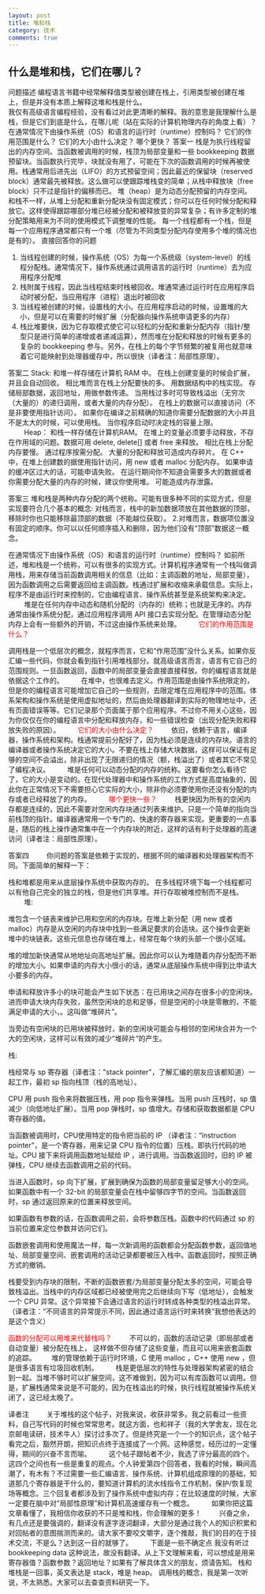 ```yaml
---
layout: post
title: 堆和栈
category: 技术
comments: true
---
```


## 什么是堆和栈，它们在哪儿？

 
问题描述
编程语言书籍中经常解释值类型被创建在栈上，引用类型被创建在堆上，但是并没有本质上解释这堆和栈是什么。<br>
我仅有高级语言编程经验，没有看过对此更清晰的解释。我的意思是我理解什么是栈，但是它们到底是什么，在哪儿呢（站在实际的计算机物理内存的角度上看）？
在通常情况下由操作系统（OS）和语言的运行时（runtime）控制吗？
它们的作用范围是什么？
它们的大小由什么决定？
哪个更快？
答案一
栈是为执行线程留出的内存空间。当函数被调用的时候，栈顶为局部变量和一些 bookkeeping 数据预留块。当函数执行完毕，块就没有用了，可能在下次的函数调用的时候再被使用。栈通常用后进先出（LIFO）的方式预留空间；因此最近的保留块（reserved block）通常最先被释放。这么做可以使跟踪堆栈变的简单；从栈中释放块（free block）只不过是指针的偏移而已。
堆（heap）是为动态分配预留的内存空间。和栈不一样，从堆上分配和重新分配块没有固定模式；你可以在任何时候分配和释放它。这样使得跟踪哪部分堆已经被分配和被释放变的异常复杂；有许多定制的堆分配策略用来为不同的使用模式下调整堆的性能。
每一个线程都有一个栈，但是每一个应用程序通常都只有一个堆（尽管为不同类型分配内存使用多个堆的情况也是有的）。
直接回答你的问题
1. 当线程创建的时候，操作系统（OS）为每一个系统级（system-level）的线程分配栈。通常情况下，操作系统通过调用语言的运行时（runtime）去为应用程序分配堆
2. 栈附属于线程，因此当线程结束时栈被回收。堆通常通过运行时在应用程序启动时被分配，当应用程序（进程）退出时被回收
3. 当线程被创建的时候，设置栈的大小。在应用程序启动的时候，设置堆的大小，但是可以在需要的时候扩展（分配器向操作系统申请更多的内存）
4. 栈比堆要快，因为它存取模式使它可以轻松的分配和重新分配内存（指针/整型只是进行简单的递增或者递减运算），然而堆在分配和释放的时候有更多的复杂的 bookkeeping 参与。另外，在栈上的每个字节频繁的被复用也就意味着它可能映射到处理器缓存中，所以很快（译者注：局部性原理）。

答案二
Stack:
和堆一样存储在计算机 RAM 中。
在栈上创建变量的时候会扩展，并且会自动回收。
相比堆而言在栈上分配要快的多。
用数据结构中的栈实现。
存储局部数据，返回地址，用做参数传递。
当用栈过多时可导致栈溢出（无穷次（大量的）的递归调用，或者大量的内存分配）。
在栈上的数据可以直接访问（不是非要使用指针访问）。
如果你在编译之前精确的知道你需要分配数据的大小并且不是太大的时候，可以使用栈。
当你程序启动时决定栈的容量上限。
　　
Heap：
和栈一样存储在计算机RAM。
在堆上的变量必须要手动释放，不存在作用域的问题。数据可用 delete, delete[] 或者 free 来释放。
相比在栈上分配内存要慢。
通过程序按需分配。
大量的分配和释放可造成内存碎片。
在 C++ 中，在堆上创建数的据使用指针访问，用 new 或者 malloc 分配内存。
如果申请的缓冲区过大的话，可能申请失败。
在运行期间你不知道会需要多大的数据或者你需要分配大量的内存的时候，建议你使用堆。
可能造成内存泄露。

答案三
堆和栈是两种内存分配的两个统称。可能有很多种不同的实现方式，但是实现要符合几个基本的概念:
对栈而言，栈中的新加数据项放在其他数据的顶部，移除时你也只能移除最顶部的数据（不能越位获取）。
2.对堆而言，数据项位置没有固定的顺序。你可以以任何顺序插入和删除，因为他们没有“顶部”数据这一概念。

在通常情况下由操作系统（OS）和语言的运行时（runtime）控制吗？
如前所述，堆和栈是一个统称，可以有很多的实现方式。计算机程序通常有一个栈叫做调用栈，用来存储当前函数调用相关的信息（比如：主调函数的地址，局部变量），因为函数调用之后需要返回给主调函数。栈通过扩展和收缩来承载信息。实际上，程序不是由运行时来控制的，它由编程语言、操作系统甚至是系统架构来决定。
　　
堆是在任何内存中动态和随机分配的（内存的）统称；也就是无序的。内存通常由操作系统分配，通过应用程序调用 API 接口去实现分配。在管理动态分配内存上会有一些额外的开销，不过这由操作系统来处理。
　　
<font color="red">它们的作用范围是什么？</font>

调用栈是一个低层次的概念，就程序而言，它和“作用范围”没什么关系。如果你反汇编一些代码，你就会看到指针引用堆栈部分。就高级语言而言，语言有它自己的范围规则。一旦函数返回，函数中的局部变量会直接直接释放。你的编程语言就是依据这个工作的。
　　
在堆中，也很难去定义。作用范围是由操作系统限定的，但是你的编程语言可能增加它自己的一些规则，去限定堆在应用程序中的范围。体系架构和操作系统是使用虚拟地址的，然后由处理器翻译到实际的物理地址中，还有页面错误等等。它们记录那个页面属于那个应用程序。不过你不用关心这些，因为你仅仅在你的编程语言中分配和释放内存，和一些错误检查（出现分配失败和释放失败的原因）。
　　
<font color="red">它们的大小由什么决定？</font>
　　
依旧，依赖于语言，编译器，操作系统和架构。栈通常提前分配好了，因为栈必须是连续的内存块。语言的编译器或者操作系统决定它的大小。不要在栈上存储大块数据，这样可以保证有足够的空间不会溢出，除非出现了无限递归的情况（额，栈溢出了）或者其它不常见了编程决议。
　　
堆是任何可以动态分配的内存的统称。这要看你怎么看待它了，它的大小是变动的。在现代处理器中和操作系统的工作方式是高度抽象的，因此你在正常情况下不需要担心它实际的大小，除非你必须要使用你还没有分配的内存或者已经释放了的内存。
　　
<font color="red">哪个更快一些？</font>
　　
栈更快因为所有的空闲内存都是连续的，因此不需要对空闲内存块通过列表来维护。只是一个简单的指向当前栈顶的指针。编译器通常用一个专门的、快速的寄存器来实现。更重要的一点事是，随后的栈上操作通常集中在一个内存块的附近，这样的话有利于处理器的高速访问（译者注：局部性原理）。

答案四
　　
你问题的答案是依赖于实现的，根据不同的编译器和处理器架构而不同。下面简单的解释一下：

栈和堆都是用来从底层操作系统中获取内存的。
在多线程环境下每一个线程都可以有他自己完全的独立的栈，但是他们共享堆。并行存取被堆控制而不是栈。
　　
堆:

堆包含一个链表来维护已用和空闲的内存块。在堆上新分配（用 new 或者 malloc）内存是从空闲的内存块中找到一些满足要求的合适块。这个操作会更新堆中的块链表。这些元信息也存储在堆上，经常在每个块的头部一个很小区域。

堆的增加新快通常从地地址向高地址扩展。因此你可以认为堆随着内存分配而不断的增加大小。如果申请的内存大小很小的话，通常从底层操作系统中得到比申请大小要多的内存。

申请和释放许多小的块可能会产生如下状态：在已用块之间存在很多小的空闲块。进而申请大块内存失败，虽然空闲块的总和足够，但是空闲的小块是零散的，不能满足申请的大小，。这叫做“堆碎片”。

当旁边有空闲块的已用块被释放时，新的空闲块可能会与相邻的空闲块合并为一个大的空闲块，这样可以有效的减少“堆碎片”的产生。

栈:

栈经常与 sp 寄存器（译者注："stack pointer"，了解汇编的朋友应该都知道）一起工作，最初 sp 指向栈顶（栈的高地址）。

CPU 用 push 指令来将数据压栈，用 pop 指令来弹栈。当用 push 压栈时，sp 值减少（向低地址扩展）。当用 pop 弹栈时，sp 值增大。存储和获取数据都是 CPU 寄存器的值。

当函数被调用时，CPU使用特定的指令把当前的 IP （译者注：“instruction pointer”，是一个寄存器，用来记录 CPU 指令的位置）压栈。即执行代码的地址。CPU 接下来将调用函数地址赋给 IP ，进行调用。当函数返回时，旧的 IP 被弹栈，CPU 继续去函数调用之前的代码。

当进入函数时，sp 向下扩展，扩展到确保为函数的局部变量留足够大小的空间。如果函数中有一个 32-bit 的局部变量会在栈中留够四字节的空间。当函数返回时，sp 通过返回原来的位置来释放空间。

如果函数有参数的话，在函数调用之前，会将参数压栈。函数中的代码通过 sp 的当前位置来定位参数并访问它们。

函数嵌套调用和使用魔法一样，每一次新调用的函数都会分配函数参数，返回值地址、局部变量空间、嵌套调用的活动记录都要被压入栈中。函数返回时，按照正确方式的撤销。

栈要受到内存块的限制，不断的函数嵌套/为局部变量分配太多的空间，可能会导致栈溢出。当栈中的内存区域都已经被使用完之后继续向下写（低地址），会触发一个 CPU 异常。这个异常接下会通过语言的运行时转成各种类型的栈溢出异常。（译者注：“不同语言的异常提示不同，因此通过语言运行时来转换”我想他表达的是这个含义）

<font color="red">函数的分配可以用堆来代替栈吗？</font>
　　
不可以的，函数的活动记录（即局部或者自动变量）被分配在栈上， 这样做不但存储了这些变量，而且可以用来嵌套函数的追踪。
　　堆的管理依赖于运行时环境，C 使用 malloc ，C++ 使用 new ，但是很多语言有垃圾回收机制。
　　
栈是更低层次的特性与处理器架构紧密的结合到一起。当堆不够时可以扩展空间，这不难做到，因为可以有库函数可以调用。但是，扩展栈通常来说是不可能的，因为在栈溢出的时候，执行线程就被操作系统关闭了，这已经太晚了。

译者注
　　
关于堆栈的这个帖子，对我来说，收获非常多。我之前看过一些资料，自己写代码的时候也常常思考。就这方面，也和祥子（我的大学舍友，现在北京邮电读研，技术牛人）探讨过多次了。但是终究是一个一个的知识点，这个帖子看完之后，豁然开朗，把知识点终于连接成了一个网。这种感觉，经历过的一定懂得，期间的兴奋不言而喻。
　　
这个帖子跟帖者不少，我选了评分最高的四个。这四个之间也有一些是重复的观点。个人钟爱第四个回答者，我看的时候，瞬间高潮了，有木有？不过需要一些汇编语言、操作系统、计算机组成原理的的基础，知道那几个寄存器是干什么的，要知道计算机的流水线指令工作机制，保护/恢复现场等概念。三个回复者都涉及到了操作系统中虚拟内存；在比较速度的时候，大家一定要在脑中对“局部性原理”和计算机高速缓存有一个概念。
　　
如果你把这篇文章看懂了，我相信你收获的不只是堆和栈，你会理解的更多！
　　
兴奋之余，有几点还是要强调的，翻译没有逐字逐词翻译，大部分是通过我个人的知识积累和对回帖者的意图揣测而来的。请大家不要咬文嚼字，逐个推敲，我们的目的在于技术交流，不是么？达到这一目的就够了。
　　
下面是一些不确定点
我没有听过 bookkeeping data 这种说法，故没有翻译。从上下文理解来看，可以想成是用来寄存器值？函数参数？返回地址？如果有了解具体含义的朋友，烦请告知。
栈和堆栈是一回事，英文表达是 stack，堆是 heap。
调用栈的概念，我是第一次听说，不太熟悉。大家可以去查查资料研究一下。
 
